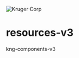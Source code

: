 ![Kruger Corp](https://img.shields.io/badge/Kruger_Corp_®-Copyright_2022-blue)
# resources-v3
kng-components-v3
